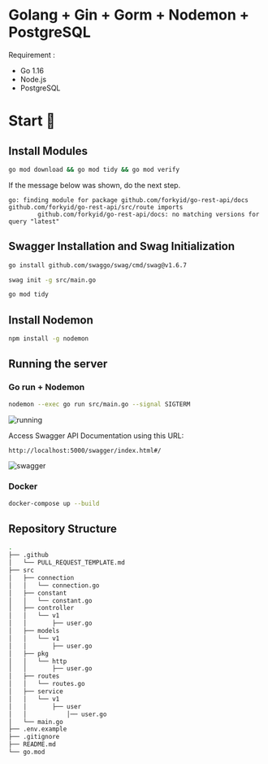 # Golang + Gin + Gorm + Nodemon + PostgreSQL

Requirement :
- Go 1.16
- Node.js
- PostgreSQL

# Start 🚀

## Install Modules

```bash
go mod download && go mod tidy && go mod verify
```

If the message below was shown, do the next step.
```
go: finding module for package github.com/forkyid/go-rest-api/docs
github.com/forkyid/go-rest-api/src/route imports
        github.com/forkyid/go-rest-api/docs: no matching versions for query "latest"
```

## Swagger Installation and Swag Initialization

```bash
go install github.com/swaggo/swag/cmd/swag@v1.6.7
```

```bash
swag init -g src/main.go
```

```bash
go mod tidy
```

## Install Nodemon

```bash
npm install -g nodemon
```

## Running the server

### Go run + Nodemon

```bash
nodemon --exec go run src/main.go --signal SIGTERM
```

![running](https://user-images.githubusercontent.com/112603532/221371414-1d1114e8-2bbb-43c8-8544-b4db7786316a.png)

Access Swagger API Documentation using this URL:
```url
http://localhost:5000/swagger/index.html#/
```

![swagger](https://user-images.githubusercontent.com/112603532/221371404-887e0ce3-5c64-4cc8-9ead-11fbba7efbb0.png)

### Docker

```bash
docker-compose up --build
```

## Repository Structure

```bash
.
├── .github
│   └── PULL_REQUEST_TEMPLATE.md
├── src
│   ├── connection
│   │   └── connection.go
│   ├── constant
│   │   └── constant.go
│   ├── controller
│   │   └── v1
│   │       ├── user.go
│   ├── models
│   │   └── v1
│   │       ├── user.go
│   ├── pkg
│   │   └── http
│   │       ├── user.go
│   ├── routes
│   │   └── routes.go
│   ├── service
│   │   └── v1
│   │       ├── user
│   │           │── user.go
│   └── main.go
├── .env.example
├── .gitignore
├── README.md
└── go.mod
```
